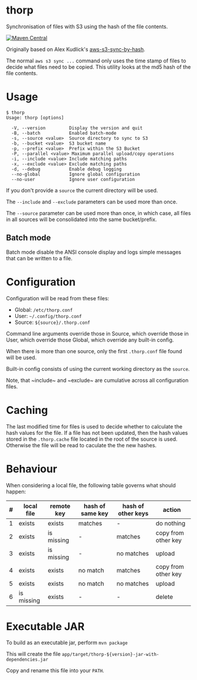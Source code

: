 # thorp

Synchronisation of files with S3 using the hash of the file contents.

[![Maven Central](https://img.shields.io/maven-central/v/net.kemitix.thorp/thorp_2.12.svg?style=for-the-badge)](https://search.maven.org/search?q=net.kemitix.thorp)

Originally based on Alex Kudlick's [aws-s3-sync-by-hash](https://github.com/akud/aws-s3-sync-by-hash).

The normal `aws s3 sync ...` command only uses the time stamp of files
to decide what files need to be copied. This utility looks at the md5
hash of the file contents.

# Usage

    $ thorp
    Usage: thorp [options]

      -V, --version         Display the version and quit
      -B, --batch           Enabled batch-mode
      -s, --source <value>  Source directory to sync to S3
      -b, --bucket <value>  S3 bucket name
      -p, --prefix <value>  Prefix within the S3 Bucket
      -P, --parallel <value> Maximum parallel upload/copy operations
      -i, --include <value> Include matching paths
      -x, --exclude <value> Exclude matching paths
      -d, --debug           Enable debug logging
      --no-global           Ignore global configuration
      --no-user             Ignore user configuration

If you don't provide a `source` the current directory will be used.

The `--include` and `--exclude` parameters can be used more than once.

The `--source` parameter can be used more than once, in which case,
all files in all sources will be consolidated into the same
bucket/prefix.

## Batch mode

Batch mode disable the ANSI console display and logs simple messages
that can be written to a file.

# Configuration

  Configuration will be read from these files:

  - Global: `/etc/thorp.conf`
  - User: `~/.config/thorp.conf`
  - Source: `${source}/.thorp.conf`

  Command line arguments override those in Source, which override
  those in User, which override those Global, which override any
  built-in config.

  When there is more than one source, only the first `.thorp.conf`
  file found will be used.

  Built-in config consists of using the current working directory as
  the `source`.

  Note, that ~include~ and ~exclude~ are cumulative across all
  configuration files.

# Caching

The last modified time for files is used to decide whether to calculate the hash values for the file. If a file has not been updated, then the hash values stored in the `.thorp.cache` file located in the root of the source is used. Otherwise the file will be read to caculate the the new hashes.

# Behaviour

When considering a local file, the following table governs what should happen:

| # | local file | remote key | hash of same key | hash of other keys | action              |
|---|------------|------------|------------------|--------------------|---------------------|
| 1 | exists     | exists     | matches          | -                  | do nothing          |
| 2 | exists     | is missing | -                | matches            | copy from other key |
| 3 | exists     | is missing | -                | no matches         | upload              |
| 4 | exists     | exists     | no match         | matches            | copy from other key |
| 5 | exists     | exists     | no match         | no matches         | upload              |
| 6 | is missing | exists     | -                | -                  | delete              |

# Executable JAR

To build as an executable jar, perform `mvn package`

This will create the file `app/target/thorp-${version}-jar-with-dependencies.jar`

Copy and rename this file into your `PATH`.
